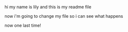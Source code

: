 hi my name is lily and this is my readme file

now i'm going to change my file so i can see what happens

now one last time! 